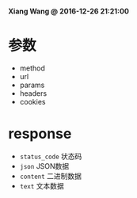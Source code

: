 #### Xiang Wang @ 2016-12-26 21:21:00

# 参数
* method
* url
* params
* headers
* cookies


# response
* `status_code` 状态码
* `json` JSON数据
* `content` 二进制数据
* `text` 文本数据
